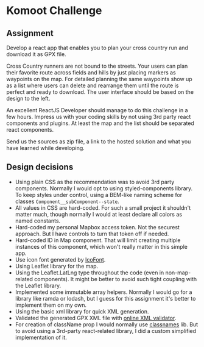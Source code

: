 # Komoot Challenge

## Assignment

Develop a react app that enables you to plan your cross country run and download it as GPX file.

Cross Country runners are not bound to the streets.
Your users can plan their favorite route across fields and
hills by just placing markers as waypoints on the map.
For detailed planning the same waypoints show up as a list where
users can delete and rearrange them until the route is perfect and ready to download.
The user interface should be based on the design to the left.

An excellent ReactJS Developer should manage to do this challenge in a few hours.
Impress us with your coding skills by not using 3rd party react components and plugins.
At least the map and the list should be separated react components.

Send us the sources as zip file, a link to the hosted solution and
what you have learned while developing.

## Design decisions

- Using plain CSS as the recommendation was to avoid 3rd party components.
  Normally I would opt to using styled-components library.
  To keep styles under control, using a BEM-like naming scheme for classes `Component__subComponent--state`.
- All values in CSS are hard-coded.
  For such a small project it shouldn't matter much,
  though normally I would at least declare all colors as named constants.
- Hard-coded my personal Mapbox access token.
  Not the securest approach. But I have controls to turn that token off if needed.
- Hard-coded ID in Map component.
  That will limit creating multiple instances of this component,
  which won't really matter in this simple app.
- Use icon font generated by [IcoFont][].
- Using Leaflet library for the map.
- Using the Leaflet.LatLng type throughout the code (even in non-map-related components).
  It might be better to avoid such tight coupling with the Leaflet library.
- Implemented some immutable array helpers.
  Normally I would go for a library like ramda or lodash,
  but I guess for this assignment it's better to implement them on my own.
- Using the basic xml library for quick XML generation.
- Validated the generated GPX XML file with [online XML validator][].
- For creation of className prop I would normally use [classnames][] lib.
  But to avoid using a 3rd-party react-related library,
  I did a custom simplified implementation of it.

[icofont]: https://www.icofont.com/
[online xml validator]: https://www.truugo.com/xml_validator/
[classnames]: https://www.npmjs.com/package/classnames
